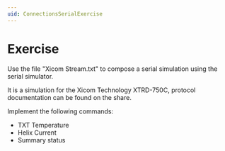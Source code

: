 ```yaml
---
uid: ConnectionsSerialExercise
---
```


# Exercise

Use the file "Xicom Stream.txt" to compose a serial simulation using the serial simulator.

It is a simulation for the Xicom Technology XTRD-750C, protocol documentation can be found on the share.

Implement the following commands:

- TXT Temperature
- Helix Current
- Summary status

